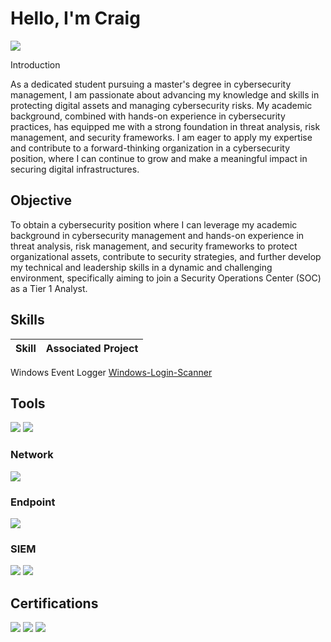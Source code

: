# Hello, I'm Craig
<a href="https://www.linkedin.com/in/craig-owens-682110203/"><img src="https://img.shields.io/badge/-LinkedIn-0072b1?&style=for-the-badge&logo=linkedin&logoColor=white" /></a>

 Introduction 

As a dedicated student pursuing a master's degree in cybersecurity management, I am passionate about advancing my knowledge and skills in protecting digital assets and managing cybersecurity risks. My academic background, combined with hands-on experience in cybersecurity practices, has equipped me with a strong foundation in threat analysis, risk management, and security frameworks. I am eager to apply my expertise and contribute to a forward-thinking organization in a cybersecurity position, where I can continue to grow and make a meaningful impact in securing digital infrastructures.

## Objective

To obtain a cybersecurity position where I can leverage my academic background in cybersecurity management and hands-on experience in threat analysis, risk management, and security frameworks to protect organizational assets, contribute to security strategies, and further develop my technical and leadership skills in a dynamic and challenging environment, specifically aiming to join a Security Operations Center (SOC) as a Tier 1 Analyst.

## Skills

| Skill                                         | Associated Project         |
|-----------------------------------------------|----------------------------|
  Windows Event Logger                            [Windows-Login-Scanner](https://github.com/mrcraig2011/Windows-Login-Scanner)

## Tools
<img src="https://img.shields.io/badge/-Wireshark-1679A7?&style=for-the-badge&logo=Wireshark&logoColor=white" />
<img src="https://img.shields.io/badge/-Kali%20Linux-557C94?style=for-the-badge&logo=KaliLinux&logoColor=white" />



### Network
<div>
    <img src="https://img.shields.io/badge/-Wireshark-1679A7?&style=for-the-badge&logo=Wireshark&logoColor=white" />
  
</div>

### Endpoint
<div>
    <img src="https://img.shields.io/badge/-Microsoft_Defender_for_Endpoint-00A4EF?&style=for-the-badge&logo=Microsoft&logoColor=white" />
  
</div>

### SIEM
<div>
    <img src="https://img.shields.io/badge/-Microsoft_Sentinel-0078D4?&style=for-the-badge&logo=Microsoft&logoColor=white" />
    <img src="https://img.shields.io/badge/-Splunk-000000?&style=for-the-badge&logo=Splunk&logoColor=white" />
   
</div>

## Certifications

<div>
<img src="https://img.shields.io/badge/-Security%2B-FF0000?&style=for-the-badge&logo=CompTIA&logoColor=white" />
<img src="https://img.shields.io/badge/-Google%20Cybersecurity%20Certificate-4285F4?style=for-the-badge&logo=Google&logoColor=white" />
<img src="https://img.shields.io/badge/-ISC%C2%B2%20CC-00AAFF?style=for-the-badge&logo=ISC2&logoColor=white" />
